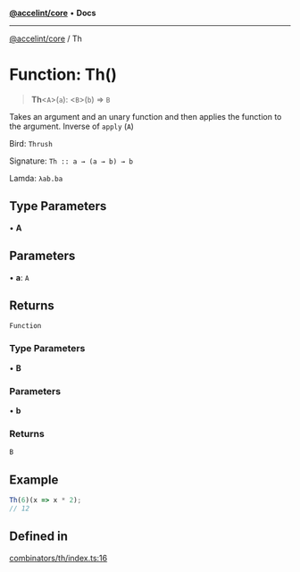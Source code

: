 [**@accelint/core**](../README.md) • **Docs**

***

[@accelint/core](../README.md) / Th

# Function: Th()

> **Th**\<`A`\>(`a`): \<`B`\>(`b`) => `B`

Takes an argument and an unary function and then applies the function to the argument.
Inverse of `apply` (`A`)

Bird: `Thrush`

Signature: `Th :: a → (a → b) → b`

Lamda: `λab.ba`

## Type Parameters

• **A**

## Parameters

• **a**: `A`

## Returns

`Function`

### Type Parameters

• **B**

### Parameters

• **b**

### Returns

`B`

## Example

```ts
Th(6)(x => x * 2);
// 12
```

## Defined in

[combinators/th/index.ts:16](https://github.com/gohypergiant/standard-toolkit/blob/87ae5060c82d212b75a10cafb0030b08916e90f1/packages/core/src/combinators/th/index.ts#L16)
